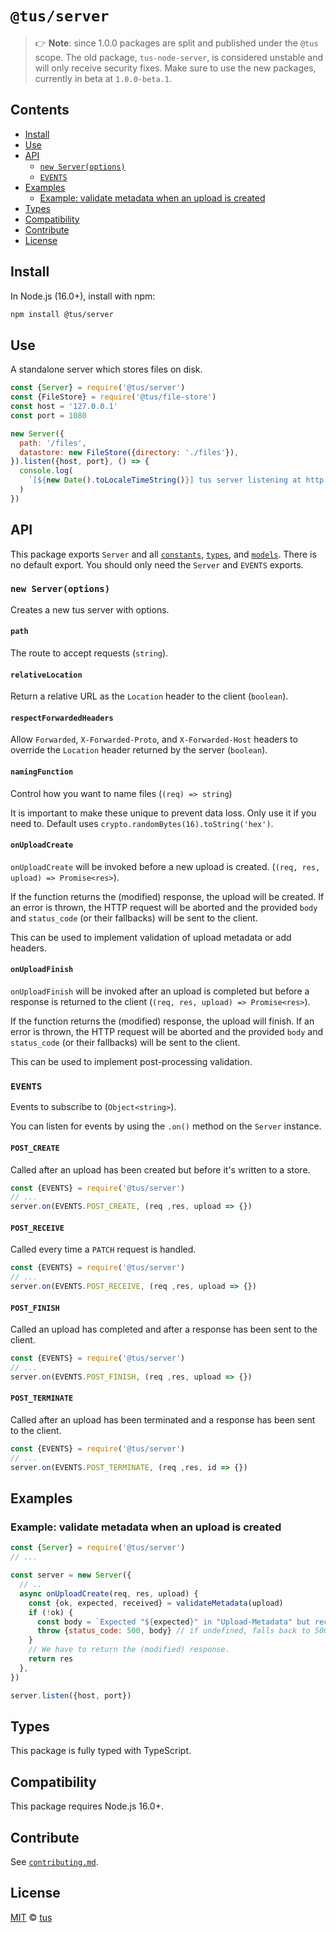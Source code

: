 # `@tus/server`

> 👉 **Note**: since 1.0.0 packages are split and published under the `@tus` scope.
> The old package, `tus-node-server`, is considered unstable and will only receive security fixes.
> Make sure to use the new packages, currently in beta at `1.0.0-beta.1`.

## Contents

- [Install](#install)
- [Use](#use)
- [API](#api)
  - [`new Server(options)`](#new-serveroptions)
  - [`EVENTS`](#events)
- [Examples](#examples)
  - [Example: validate metadata when an upload is created](#example-validate-metadata-when-an-upload-is-created)
- [Types](#types)
- [Compatibility](#compatibility)
- [Contribute](#contribute)
- [License](#license)

## Install

In Node.js (16.0+), install with npm:

```bash
npm install @tus/server
```

## Use

A standalone server which stores files on disk.

```js
const {Server} = require('@tus/server')
const {FileStore} = require('@tus/file-store')
const host = '127.0.0.1'
const port = 1080

new Server({
  path: '/files',
  datastore: new FileStore({directory: './files'}),
}).listen({host, port}, () => {
  console.log(
    `[${new Date().toLocaleTimeString()}] tus server listening at http://${host}:${port}`
  )
})
```

## API

This package exports `Server` and all [`constants`][], [`types`][], and [`models`][]. There is no default export.
You should only need the `Server` and `EVENTS` exports.

### `new Server(options)`

Creates a new tus server with options.

#### `path`

The route to accept requests (`string`).

#### `relativeLocation`

Return a relative URL as the `Location` header to the client (`boolean`).

#### `respectForwardedHeaders`

Allow `Forwarded`, `X-Forwarded-Proto`, and `X-Forwarded-Host` headers to override the `Location` header returned by the server (`boolean`).

#### `namingFunction`

Control how you want to name files (`(req) => string`)

It is important to make these unique to prevent data loss. Only use it if you need to.
Default uses `crypto.randomBytes(16).toString('hex')`.

#### `onUploadCreate`

`onUploadCreate` will be invoked before a new upload is created. (`(req, res, upload) => Promise<res>`).

If the function returns the (modified) response, the upload will be created.
If an error is thrown, the HTTP request will be aborted and the provided `body` and `status_code` (or their fallbacks) will be sent to the client.

This can be used to implement validation of upload metadata or add headers.

#### `onUploadFinish`

`onUploadFinish` will be invoked after an upload is completed but before a response is returned to the client (`(req, res, upload) => Promise<res>`).

If the function returns the (modified) response, the upload will finish.
If an error is thrown, the HTTP request will be aborted and the provided `body` and `status_code` (or their fallbacks) will be sent to the client.

This can be used to implement post-processing validation.

### `EVENTS`

Events to subscribe to (`Object<string>`).

You can listen for events by using the `.on()` method on the `Server` instance.

#### `POST_CREATE`

Called after an upload has been created but before it's written to a store.

```js
const {EVENTS} = require('@tus/server')
// ...
server.on(EVENTS.POST_CREATE, (req ,res, upload => {})
```

#### `POST_RECEIVE`

Called every time a `PATCH` request is handled.

```js
const {EVENTS} = require('@tus/server')
// ...
server.on(EVENTS.POST_RECEIVE, (req ,res, upload => {})
```

#### `POST_FINISH`

Called an upload has completed and after a response has been sent to the client.

```js
const {EVENTS} = require('@tus/server')
// ...
server.on(EVENTS.POST_FINISH, (req ,res, upload => {})
```

#### `POST_TERMINATE`

Called after an upload has been terminated and a response has been sent to the client.

```js
const {EVENTS} = require('@tus/server')
// ...
server.on(EVENTS.POST_TERMINATE, (req ,res, id => {})
```

## Examples

### Example: validate metadata when an upload is created

```js
const {Server} = require('@tus/server')
// ...

const server = new Server({
  // ..
  async onUploadCreate(req, res, upload) {
    const {ok, expected, received} = validateMetadata(upload)
    if (!ok) {
      const body = `Expected "${expected}" in "Upload-Metadata" but received "${received}"`
      throw {status_code: 500, body} // if undefined, falls back to 500 with "Internal server error".
    }
    // We have to return the (modified) response.
    return res
  },
})

server.listen({host, port})
```

## Types

This package is fully typed with TypeScript.

## Compatibility

This package requires Node.js 16.0+.

## Contribute

See [`contributing.md`](https://github.com/tus/tus-node-server/blob/main/.github/contributing.md).

## License

[MIT](https://github.com/tus/tus-node-server/blob/master/license) © [tus](https://github.com/tus)

[`@tus/file-store`]: https://github.com/tus/tus-node-server/tree/main/packages/file-store
[`@tus/s3-store`]: https://github.com/tus/tus-node-server/tree/main/packages/s3-store
[`@tus/gcs-store`]: https://github.com/tus/tus-node-server/tree/main/packages/gcs-store
[`constants`]: https://github.com/tus/tus-node-server/blob/main/packages/server/src/constants.ts
[`types`]: https://github.com/tus/tus-node-server/blob/main/packages/server/src/types.ts
[`models`]: https://github.com/tus/tus-node-server/blob/main/packages/server/src/models/index.ts
